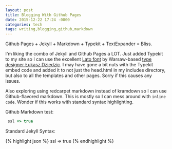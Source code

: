 ```yaml
---
layout: post
title: Blogging With Github Pages
date: 2015-12-22 17:24 -0800
categories: tech
tags: writing,blogging,github,markdown
---
```


Github Pages + Jekyll + Markdown + Typekit + TextExpander = Bliss. 

I'm liking the combo of Jekyll and Github Pages a LOT. Just added Typekit to my site so I can use the excellent [Lato font](http://www.latofonts.com/lato-free-fonts/) by Warsaw-based [type designer Łukasz Dziedzic](https://plus.google.com/106163021290874968147/posts). I may have gone a bit nuts with the Typekit embed code and added it to not just the head.html in my includes directory, but also to all the templates and other pages. Sorry if this causes any issues.

Also exploring using redcarpet markdown instead of kramdown so I can use Github-flavored markdown. This is mostly so I can mess around with `inline code`. Wonder if this works with standard syntax highlighting.

Github Markdown test:
```javascript
 ssl => true
```
 
Standard Jekyll Syntax:

{% highlight json %}
 ssl => true
 {% endhighlight %}
 
 
